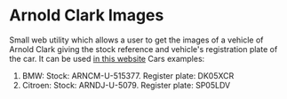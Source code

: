 # Arnold Clark Images
Small web utility which allows a user to get the images of a vehicle of Arnold Clark giving the stock reference and vehicle's registration plate of the car.
It can be used [in this website](http://arnold-clark.herokuapp.com)
Cars examples:
1. BMW: Stock: ARNCM-U-515377. Register plate: DK05XCR
2. Citroen: Stock: ARNDJ-U-5079. Register plate: SP05LDV